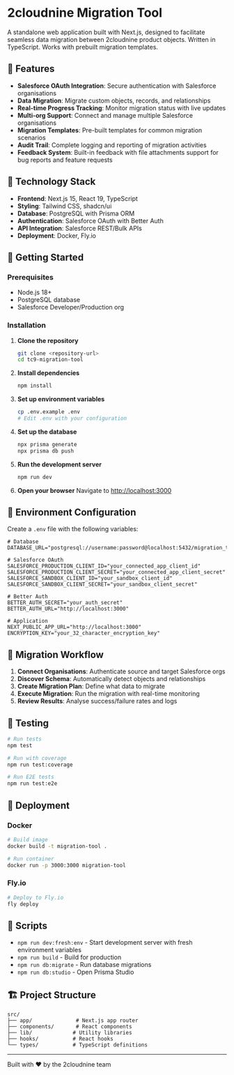 # 2cloudnine Migration Tool

A standalone web application built with Next.js, designed to facilitate seamless
data migration between 2cloudnine product objects. Written in TypeScript. Works
with prebuilt migration templates.

## 🚀 Features

- **Salesforce OAuth Integration**: Secure authentication with Salesforce
  organisations
- **Data Migration**: Migrate custom objects, records, and relationships
- **Real-time Progress Tracking**: Monitor migration status with live updates
- **Multi-org Support**: Connect and manage multiple Salesforce organisations
- **Migration Templates**: Pre-built templates for common migration scenarios
- **Audit Trail**: Complete logging and reporting of migration activities
- **Feedback System**: Built-in feedback with file attachments support for bug reports and feature requests

## 🔧 Technology Stack

- **Frontend**: Next.js 15, React 19, TypeScript
- **Styling**: Tailwind CSS, shadcn/ui
- **Database**: PostgreSQL with Prisma ORM
- **Authentication**: Salesforce OAuth with Better Auth
- **API Integration**: Salesforce REST/Bulk APIs
- **Deployment**: Docker, Fly.io

## 🚀 Getting Started

### Prerequisites

- Node.js 18+
- PostgreSQL database
- Salesforce Developer/Production org

### Installation

1. **Clone the repository**
   ```bash
   git clone <repository-url>
   cd tc9-migration-tool
   ```

2. **Install dependencies**
   ```bash
   npm install
   ```

3. **Set up environment variables**
   ```bash
   cp .env.example .env
   # Edit .env with your configuration
   ```

4. **Set up the database**
   ```bash
   npx prisma generate
   npx prisma db push
   ```

5. **Run the development server**
   ```bash
   npm run dev
   ```

6. **Open your browser** Navigate to
   [http://localhost:3000](http://localhost:3000)

## 🔐 Environment Configuration

Create a `.env` file with the following variables:

```env
# Database
DATABASE_URL="postgresql://username:password@localhost:5432/migration_tool"

# Salesforce OAuth
SALESFORCE_PRODUCTION_CLIENT_ID="your_connected_app_client_id"
SALESFORCE_PRODUCTION_CLIENT_SECRET="your_connected_app_client_secret"
SALESFORCE_SANDBOX_CLIENT_ID="your_sandbox_client_id"
SALESFORCE_SANDBOX_CLIENT_SECRET="your_sandbox_client_secret"

# Better Auth
BETTER_AUTH_SECRET="your_auth_secret"
BETTER_AUTH_URL="http://localhost:3000"

# Application
NEXT_PUBLIC_APP_URL="http://localhost:3000"
ENCRYPTION_KEY="your_32_character_encryption_key"
```

## 🔄 Migration Workflow

1. **Connect Organisations**: Authenticate source and target Salesforce orgs
2. **Discover Schema**: Automatically detect objects and relationships
3. **Create Migration Plan**: Define what data to migrate
4. **Execute Migration**: Run the migration with real-time monitoring
5. **Review Results**: Analyse success/failure rates and logs

## 🧪 Testing

```bash
# Run tests
npm test

# Run with coverage
npm run test:coverage

# Run E2E tests
npm run test:e2e
```

## 🚢 Deployment

### Docker

```bash
# Build image
docker build -t migration-tool .

# Run container
docker run -p 3000:3000 migration-tool
```

### Fly.io

```bash
# Deploy to Fly.io
fly deploy
```

## 📝 Scripts

- `npm run dev:fresh:env` - Start development server with fresh environment
  variables
- `npm run build` - Build for production
- `npm run db:migrate` - Run database migrations
- `npm run db:studio` - Open Prisma Studio

## 🏗️ Project Structure

```
src/
├── app/              # Next.js app router
├── components/       # React components
├── lib/             # Utility libraries
├── hooks/           # React hooks
└── types/           # TypeScript definitions
```

---

Built with ❤️ by the 2cloudnine team
